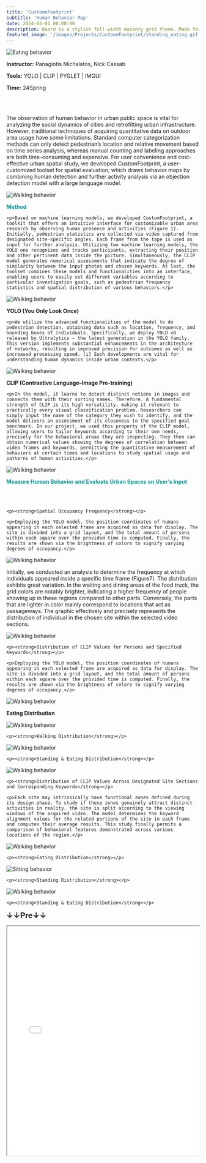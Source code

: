 ```yaml
---
title: 'CustomeFootprint'
subtitle: 'Human Behavior Map'
date: 2024-04-01 00:00:00
description: Board is a stylish full-width masonry grid theme. Made for designers, artists, photographers and developers to show off their best work.
featured_image: '/images/Projects/CustomeFootprint/standing_eating.gif'
---
```


<!-- ![hi]({{site.baseurl}}/images/Projects/gh/gh.png/) -->

<!-- <div class="gallery" data-columns="2">
  <img src="{{site.baseurl}}/images/Projects/CustomeFootprint/eating.gif" alt="Eating">
  <img src="{{site.baseurl}}/images/Projects/CustomeFootprint/walking.gif" alt="Walking">
  <img src="{{site.baseurl}}/images/Projects/CustomeFootprint/standing_eating.gif" alt="Standing Eating">
  <img src="{{site.baseurl}}/images/Projects/CustomeFootprint/YOLO_CLIP.gif" alt="YOLO CLIP">
</div> -->

<div class="kgallery">
    <div class="kgallery__item">
        <img src="{{site.baseurl}}/images/Projects/CustomeFootprint/eating.gif" alt="Eating behavior">
        <div class="kgallery__caption">
            <p><strong>Instructor:</strong> Panagiotis Michalatos, Nick Cassab</p>
            <p><strong>Tools:</strong> YOLO | CLIP | PYGLET | IMGUI</p>
            <p><strong>Time:</strong> 24Spring</p>
            <br><br>
            <p>The observation of human behavior in urban public space is vital for analyzing the social dynamics of cities and retrofitting urban infrastructure. However, traditional techniques of acquiring quantitative data on outdoor area usage have some limitations. Standard computer categorization methods can only detect pedestrian’s location and relative movement based on time series analysis, whereas manual counting and labeling approaches are both time-consuming and expensive. For user convenience and cost-effective urban spatial study, we developed CustomFootprint, a user-customized toolset for spatial evaluation, which draws behavior maps by combining human detection and further activity analysis via an objection detection model with a large language model.</p>
        </div>
    </div>

<div class="kgallery__item">
<img src="{{site.baseurl}}/images/Projects/CustomeFootprint/method.png" alt="Walking behavior">
<div class="kgallery__caption">
    <p style="color: rgb(0, 153, 153);"><strong>Method</strong></p>
    
    <p>Based on machine learning models, we developed CustomFootprint, a toolkit that offers an intuitive interface for customizable urban area research by observing human presence and activities (Figure 1). Initially, pedestrian statistics are collected via video captured from designated site-specific angles. Each frame from the tape is used as input for further analysis. Utilizing two machine learning models, the YOLO one recognizes and tracks participants, extracting their position and other pertinent data inside the picture. Simultaneously, the CLIP model generates numerical assessments that indicate the degree of similarity between the input photos and chosen keywords. At last, the toolset combines these models and functionalities into an interface, enabling users to easily set different variables according to particular investigation goals, such as pedestrian frequency statistics and spatial distribution of various behaviors.</p>
</div>
</div>


<div class="kgallery__item">
<img src="{{site.baseurl}}/images/Projects/CustomeFootprint/YOLO_MODEL.png" alt="Walking behavior">
<div class="kgallery__caption">
    <p><strong>YOLO (You Only Look Once)</strong></p>
    
    <p>We utilize the advanced functionalities of the model to do pedestrian detection, obtaining data such as location, frequency, and bounding boxes of individuals. Specifically, we deploy YOLO v8 released by Ultralytics – the latest generation in the YOLO family. This version implements substantial enhancements in the architecture of networks, resulting in improved precision for outcomes as well as increased processing speed. [i] Such developments are vital for understanding human dynamics inside urban contexts.</p>
</div>
</div>

<div class="kgallery__item">
<img src="{{site.baseurl}}/images/Projects/CustomeFootprint/CLIP_MODEL.png" alt="Walking behavior">
<div class="kgallery__caption">
    <p><strong>CLIP (Contrastive Language–Image Pre-training)</strong></p>
    
    <p>In the model, it learns to detect distinct notions in images and connects them with their sorting names. Therefore. A fundamental strength of CLIP is its high versatility, making it relevant to practically every visual classification problem. Researchers can simply input the name of the category they wish to identify, and the model delivers an assessment of its closeness to the specified goal benchmark. In our project, we used this property of the CLIP model, allowing users to tailor keywords according to their own needs, precisely for the behavioral areas they are inspecting. They then can obtain numerical values showing the degrees of correlation between video frames and keywords, permitting the quantitative measurement of behaviors at certain times and locations to study spatial usage and patterns of human activities.</p>
</div>
</div>

<div class="kgallery__item">
<img src="{{site.baseurl}}/images/Projects/CustomeFootprint/M_FRE.png" alt="Walking behavior">
<div class="kgallery__caption">
    <p style="color: rgb(0, 153, 153);"><strong>Measure Human Behavior and Evaluate Urban Spaces on User’s Input</strong></p><br><br>

    <p><strong>Spatial Occupancy Frequency</strong></p>
    
    <p>Employing the YOLO model, the position coordinates of humans appearing in each selected frame are acquired as data for display. The site is divided into a grid layout, and the total amount of persons within each square over the provided time is computed. Finally, the results are shown via the brightness of colors to signify varying degrees of occupancy.</p>
</div>
</div>

<div class="kgallery__item">
<img src="{{site.baseurl}}/images/Projects/CustomeFootprint/FRE.png" alt="Walking behavior">
<div class="kgallery__caption">
    <p>Initially, we conducted an analysis to determine the frequency at which individuals appeared inside a specific time frame (Figure7). The distribution exhibits great variation. In the waiting and dining areas of the food truck, the grid colors are notably brighter, indicating a higher frequency of people showing up in these regions compared to other parts. Conversely, the parts that are lighter in color mainly correspond to locations that act as passageways. The graphic effectively and precisely represents the distribution of individual in the chosen site within the selected video sections.</p>

</div>
</div>

<div class="kgallery__item">
<img src="{{site.baseurl}}/images/Projects/CustomeFootprint/YOLO+CLIP.png" alt="Walking behavior">
<div class="kgallery__caption">

    <p><strong>Distribution of CLIP Values for Persons and Specified Keywords</strong></p>
    
    <p>Employing the YOLO model, the position coordinates of humans appearing in each selected frame are acquired as data for display. The site is divided into a grid layout, and the total amount of persons within each square over the provided time is computed. Finally, the results are shown via the brightness of colors to signify varying degrees of occupancy.</p>
</div>
</div>

<div class="kgallery__item">
<img src="{{site.baseurl}}/images/Projects/CustomeFootprint/eating.gif" alt="Walking behavior">
<div class="kgallery__caption">
    <p><strong>Eating Distribution</strong></p>
    
</div>
</div>
<div class="kgallery__item">
<img src="{{site.baseurl}}/images/Projects/CustomeFootprint/walking.gif" alt="Walking behavior">
<div class="kgallery__caption">

    <p><strong>Walking Distribution</strong></p>
</div>
</div>
<div class="kgallery__item">
<img src="{{site.baseurl}}/images/Projects/CustomeFootprint/standing_eating.gif" alt="Walking behavior">
<div class="kgallery__caption">

    <p><strong>Standing & Eating Distribution</strong></p>
</div>
</div>

<div class="kgallery__item">
<img src="{{site.baseurl}}/images/Projects/CustomeFootprint/REGION+CLIP.png" alt="Walking behavior">
<div class="kgallery__caption">

    <p><strong>Distribution of CLIP Values Across Designated Site Sections and Corresponding Keywords</strong></p>
    
    <p>Each site may intrinsically have functional zones defined during its design phase. To study if these zones genuinely attract distinct activities in reality, the site is split according to the viewing windows of the acquired video. The model determines the keyword alignment values for the related portions of the site in each frame and computes their average results. This study finally permits a comparison of behavioral features demonstrated across various locations of the region.</p>
</div>
</div>

<div class="kgallery__item">
<img src="{{site.baseurl}}/images/Projects/CustomeFootprint/REGION_EAT.png" alt="Walking behavior">
<div class="kgallery__caption">

    <p><strong>Eating Distribution</strong></p>
</div>
</div>
<div class="kgallery__item">
<img src="{{site.baseurl}}/images/Projects/CustomeFootprint/REGION_STAND.png" alt="Sitting behavior">
<div class="kgallery__caption">

    <p><strong>Standing Distribution</strong></p>
</div>
</div>
<div class="kgallery__item">
<img src="{{site.baseurl}}/images/Projects/CustomeFootprint/REGION_ST+EAT.png" alt="Walking behavior">
<div class="kgallery__caption">

    <p><strong>Standing & Eating Distribution</strong></p>
</div>
</div>

</div>

<div style="text-align: left; margin-right: 25px;">

<strong><a style="font-size: 20px">↓↓Pre↓↓</a></strong>
</div>



<iframe src="{{site.baseurl}}//images/Projects/CustomeFootprint/Kefan_508.pdf" width="100%" height="600px"></iframe>

<!-- [download]({{site.baseurl}}/images/Projects/CustomeFootprint/Kefan_0322.pdf/) -->